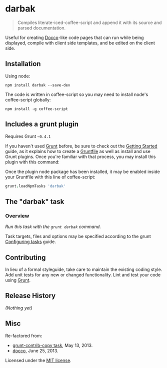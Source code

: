 # darbak

> Compiles literate-iced-coffee-script and append it with its source and parsed documentation.

Useful for creating [Docco](http://jashkenas.github.io/docco/)-like code pages that can run while being displayed, compile with client side templates, and be edited on the client side.

## Installation

Using node:
```shell
npm install darbak --save-dev
```

The code is written in coffee-script so you may need to install node's coffee-script globally:
```shell
npm install -g coffee-script
```

## Includes a grunt plugin
Requires Grunt `~0.4.1`

If you haven't used [Grunt](http://gruntjs.com/) before, be sure to check out the [Getting Started](http://gruntjs.com/getting-started) guide, as it explains how to create a [Gruntfile](http://gruntjs.com/sample-gruntfile) as well as install and use Grunt plugins. Once you're familiar with that process, you may install this plugin with this command:

Once the plugin node package has been installed, it may be enabled inside your Gruntfile with this line of coffee-script:

```coffeescript
grunt.loadNpmTasks 'darbak'
```

## The "darbak" task

### Overview
_Run this task with the `grunt darbak` command._

Task targets, files and options may be specified according to the grunt [Configuring tasks](http://gruntjs.com/configuring-tasks) guide.

## Contributing
In lieu of a formal styleguide, take care to maintain the existing coding style. Add unit tests for any new or changed functionality. Lint and test your code using [Grunt](http://gruntjs.com/).

## Release History
_(Nothing yet)_

## Misc
Re-factored from:
- [grunt-contrib-copy task](https://github.com/gruntjs/grunt-contrib-copy/blob/65600edcd99ac911d0021e30827c080097d5a895/tasks/copy.js), May 13, 2013.
- [docco](https://github.com/jashkenas/docco/blob/8fe2924dd7db9cfb5f6988627987b5738932b973/docco.litcoffee), June 25, 2013.


Licensed under the [MIT license](LICENSE-MIT).
